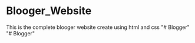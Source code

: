 # Blooger_Website
This is the complete blooger website create using html and css
"# Blogger" 
"# Blogger" 

